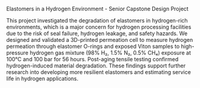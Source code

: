 Elastomers in  a Hydrogen Environment - Senior Capstone Design Project

This project investigated the degradation of elastomers in hydrogen-rich environments, which is a major concern for hydrogen processing facilities due to the risk of seal failure, hydrogen leakage, and safety hazards. We designed and validated a 3D-printed permeation cell to measure hydrogen permeation through elastomer O-rings and exposed Viton samples to high-pressure hydrogen gas mixture (98% H₂, 1.5% N₂, 0.5% CH₄) exposure at 100°C and 100 bar for 56 hours. Post-aging tensile testing confirmed hydrogen-induced material degradation.  These findings support further research into developing more resilient elastomers and estimating service life in hydrogen applications.
